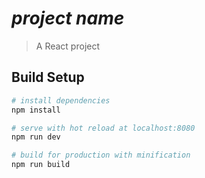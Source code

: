 # *project name*

> A React project

## Build Setup

``` bash
# install dependencies
npm install

# serve with hot reload at localhost:8080
npm run dev

# build for production with minification
npm run build

```
